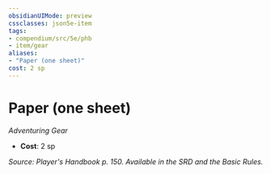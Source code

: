 ```yaml
---
obsidianUIMode: preview
cssclasses: json5e-item
tags:
- compendium/src/5e/phb
- item/gear
aliases: 
- "Paper (one sheet)"
cost: 2 sp
---
```

# Paper (one sheet)
*Adventuring Gear*  

- **Cost**: 2 sp

*Source: Player's Handbook p. 150. Available in the SRD and the Basic Rules.*